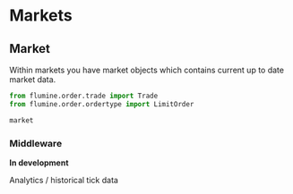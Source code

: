 # Markets

## Market

Within markets you have market objects which contains current up to date market data.

```python
from flumine.order.trade import Trade
from flumine.order.ordertype import LimitOrder

market
```

### Middleware

__In development__

Analytics / historical tick data
